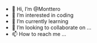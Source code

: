 - 👋 Hi, I’m @Monttero
- 👀 I’m interested in coding
- 🌱 I’m currently learning 
- 💞️ I’m looking to collaborate on ...
- 📫 How to reach me ...

<!---
Monttero/Monttero is a ✨ special ✨ repository because its `README.md` (this file) appears on your GitHub profile.
You can click the Preview link to take a look at your changes.
--->
